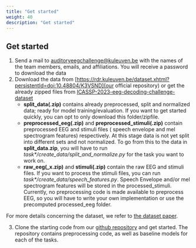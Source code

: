 ```yaml
---
title: "Get started"
weight: 40
description: "Get started"
---
```

## Get started

1) Send a mail to [auditoryeegchallenge@kuleuven.be](auditoryeegchallenge@kuleuven.be) with the names of the team members, emails, and affiliations. You will receive a password to download the data  
2) Download the data from [https://rdr.kuleuven.be/dataset.xhtml?persistentId=doi:10.48804/K3VSND](our official repository) or get the already zipped files from  [ICASSP-2023-eeg-decoding-challenge-dataset](https://kuleuven-my.sharepoint.com/:f:/g/personal/lies_bollens_kuleuven_be/EkaIjOmoPIRHmYLdLK8b2VQBY_2ouqNSnHHTHyRl3Zn-2w?e=KhX7d0)
   - **split_data(.zip)** contains already preprocessed, split and normalized data; ready for model training/evaluation. If you want to get started quickly, you can opt to only download this folder/zipfile.
   - **preprocessed_eeg(.zip)** and **preprocessed_stimuli(.zip)** contain preprocessed EEG and stimuli files ( speech envelope and mel spectrogram features) respectively. At this stage data is not yet split into different sets and not normalized. To go from this to the data in **split_data.zip**, you will have to run _task*/create_data/split_and_normalize.py_ for the task you want to work on.
   - **raw_eeg(_x.zip)** and **stimuli(.zip)** contain the raw EEG and stimuli files. If you want to process the stimuli files, you can run _task*/create_data/speech_features.py_. Speech Envelope and/or mel spectrogram features will be stored in the processed_stimuli. Currently, no preprocessing code is made available to preprocess EEG, so you will have to write your own implementation or use the precomputed processed_eeg folder.

For more details concerning the dataset, we refer to [the dataset paper](https://www.biorxiv.org/content/10.1101/2023.07.24.550310v1). 

3) Clone the starting code from our [github repository](https://github.com/exporl/auditory-eeg-challenge-2023-code) and get started. 
The repository contains preprocessing code, as well as baseline models for each of the tasks. 
